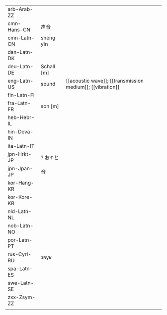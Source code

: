 | | | |
|-|-|-|
| arb-Arab-ZZ |  |  |
| cmn-Hans-CN | 声音 |  |
| cmn-Latn-CN | shēng yīn |  |
| dan-Latn-DK |  |  |
| deu-Latn-DE | Schall [m] |  |
| eng-Latn-US | sound | [[acoustic wave]]; [[transmission medium]]; [[vibration]] |
| fin-Latn-FI |  |  |
| fra-Latn-FR | son [m] |  |
| heb-Hebr-IL |  |  |
| hin-Deva-IN |  |  |
| ita-Latn-IT |  |  |
| jpn-Hrkt-JP | ? お↑と |  |
| jpn-Jpan-JP | 音 |  |
| kor-Hang-KR |  |  |
| kor-Kore-KR |  |  |
| nld-Latn-NL |  |  |
| nob-Latn-NO |  |  |
| por-Latn-PT |  |  |
| rus-Cyrl-RU | звук |  |
| spa-Latn-ES |  |  |
| swe-Latn-SE |  |  |
| zxx-Zsym-ZZ |  |  |
|  |  |  |
